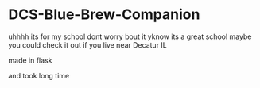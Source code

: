# DCS-Blue-Brew-Companion


uhhhh its for my school dont worry bout it
yknow its a great school maybe you could check it out if you live near Decatur IL

made in flask

and took long time

